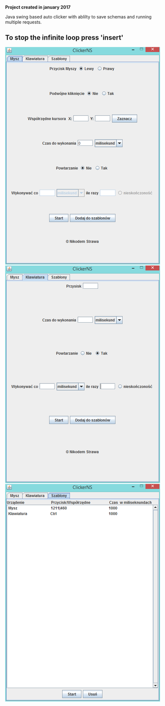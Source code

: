 **Project created in january 2017**

Java swing based auto clicker with ablilty to save schemas and running multiple requests. 

## To stop the infinite loop press 'insert'

![alt text](https://github.com/Getriax/AutoMouse-KeyboardClicker/blob/master/redme/mysz.PNG)
![alt text](https://github.com/Getriax/AutoMouse-KeyboardClicker/blob/master/redme/klawiatura.PNG)
![alt text](https://github.com/Getriax/AutoMouse-KeyboardClicker/blob/master/redme/szablony.PNG)


